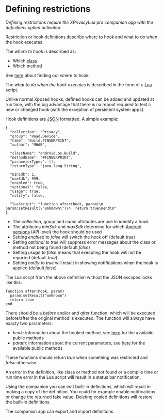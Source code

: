 Defining restrictions
=====================

*Defining restrictions require the XPrivacyLua pro companion app with the definitions option activated.*

Restriction or hook definitions describe where to hook and what to do when the hook executes.

The *where to hook* is described as:

* Which [class](https://developer.android.com/reference/java/lang/Class.html)
* Which [method](https://developer.android.com/reference/java/lang/reflect/Method.html)

See [here](https://github.com/rovo89/XposedBridge/wiki/Development-tutorial#exploring-your-target-and-finding-a-way-to-modify-it) about finding out where to hook.

The *what to do when the hook executes* is described in the form of a [Lua](https://www.lua.org/pil/contents.html) script.

Unlike normal Xposed hooks, defined hooks can be added and updated at run time, with the big advantage that there is no reboot required to test a new or changed hook
(with the exception of persistent system apps).

Hook definitions are [JSON](https://en.wikipedia.org/wiki/JSON) formatted. A simple example:

```
{
  "collection": "Privacy",
  "group": "Read.Device",
  "name": "Build.FINGERPRINT",
  "author": "M66B",

  "className": "android.os.Build",
  "methodName": "#FINGERPRINT",
  "parameterTypes": [],
  "returnType": "java.lang.String",

  "minSdk": 1,
  "maxSdk": 999,
  "enabled": true,
  "optional": false,
  "usage": true,
  "notify": false,

  "luaScript": "function after(hook, param)\n  param:setResult(\"unknown\")\n  return true\nend\n"
}
```

* The *collection*, *group* and *name* attributes are use to identify a hook
* The attributes *minSdk* and *maxSdk* determine for which [Android versions](https://source.android.com/setup/build-numbers) (API level) the hook should be used
* Setting *enabled* to *false* will switch the hook off (default *true*)
* Setting *optional* to *true* will suppress error messages about the class or method not being found (default *false*)
* Setting *usage* to *false* means that executing the hook will not be reported (default *true*)
* Setting *notify* to *true* will result in showing notifications when the hook is applied (default *false*)

The Lua script from the above definition without the JSON escapes looks like this:

```
function after(hook, param)
  param:setResult("unknown")
  return true
end
```

There should be a *before* and/or and *after* function, which will be executed before/after the original method is executed.
The function will always have exacty two parameters:

* *hook*: information about the hooked method, see [here](https://github.com/M66B/XPrivacyLua/blob/master/app/src/main/java/eu/faircode/xlua/XHook.java) for the available public methods
* *param*: information about the current parameters, see [here](https://github.com/M66B/XPrivacyLua/blob/master/app/src/main/java/eu/faircode/xlua/XParam.java) for the available public methods

These functions should return *true* when something was restricted and *false* otherwise.

An error in the definition, like class or method not found or a compile time or run time error in the Lua script will result in a status bar notification.

Using the companion you can edit built-in definitions, which will result in making a copy of the definition.
You could for example enable notifications or change the returned fake value.
Deleting copied definitions will restore the built-in definitions.

The companion app can export and import definitions.
